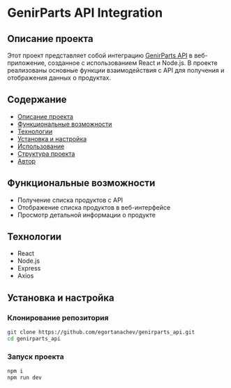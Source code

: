 # GenirParts API Integration

## Описание проекта

Этот проект представляет собой интеграцию [GenirParts API](https://github.com/egortanachev/genirparts_api) в веб-приложение, созданное с использованием React и Node.js. В проекте реализованы основные функции взаимодействия с API для получения и отображения данных о продуктах.

## Содержание

- [Описание проекта](#описание-проекта)
- [Функциональные возможности](#функциональные-возможности)
- [Технологии](#технологии)
- [Установка и настройка](#установка-и-настройка)
- [Использование](#использование)
- [Структура проекта](#структура-проекта)
- [Автор](#автор)

## Функциональные возможности

- Получение списка продуктов с API
- Отображение списка продуктов в веб-интерфейсе
- Просмотр детальной информации о продукте

## Технологии

- React
- Node.js
- Express
- Axios

## Установка и настройка

### Клонирование репозитория

```bash
git clone https://github.com/egortanachev/genirparts_api.git
cd genirparts_api
```

### Запуск проекта

```bash
npm i
npm run dev
```